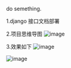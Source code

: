 


do semething.


1.django 接口文档部署


2.项目思维导图
![image](https://github.com/fulongyang/DjangoRestFrameworkApiDcoment/blob/master/django_EachSetp/django%20project.png)

3.效果如下
![image](https://github.com/fulongyang/DjangoRestFrameworkApiDcoment/blob/master/django_EachSetp/swagger%20doc%20v1.png)

![image](https://github.com/fulongyang/DjangoRestFrameworkApiDcoment/blob/master/django_EachSetp/swagger%20doc%20v2.png)



